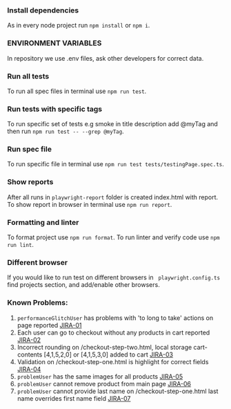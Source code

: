 ### Install dependencies
As in every node project run `npm install` or `npm i`.

### ENVIRONMENT VARIABLES
In repository we use .env files, ask other developers for correct data.

### Run all tests
To run all spec files in terminal use `npm run test`.

### Run tests with specific tags
To run specific set of tests e.g smoke in title description add @myTag and then run `npm run test -- --grep @myTag`.

### Run spec file
To run specific file in terminal use `npm run test tests/testingPage.spec.ts`.

### Show reports
After all runs in `playwright-report` folder is created index.html with report. To show report in browser in terminal use `npm run report`.

### Formatting and linter
To format project use `npm run format`. To run linter and verify code use `npm run lint`.

### Different browser
If you would like to run test on different browsers in ` playwright.config.ts` find projects section, and add/enable other browsers. 

### Known Problems:
1. `performanceGlitchUser` has problems with 'to long to take' actions on page reported [JIRA-01](https://sample.jira.com/jira-01)
2. Each user can go to checkout without any products in cart reported [JIRA-02](https://sample.jira.com/jira-02)
3. Incorrect rounding on /checkout-step-two.html, local storage cart-contents [4,1,5,2,0] or [4,1,5,3,0] added to cart [JIRA-03](https://sample.jira.com/jira-03)
4. Validation on /checkout-step-one.html is highlight for correct fields [JIRA-04](https://sample.jira.com/jira-04)
5. `problemUser` has the same images for all products [JIRA-05](https://sample.jira.com/jira-05)
6. `problemUser` cannot remove product from main page [JIRA-06](https://sample.jira.com/jira-06)
7. `problemUser` cannot provide last name on /checkout-step-one.html last name overrides first name field [JIRA-07](https://sample.jira.com/jira-07)
